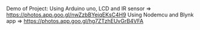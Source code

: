 Demo of Project:
	Using Arduino uno, LCD and IR sensor => https://photos.app.goo.gl/nwZzbBYejqEKsC4H9 
	Using Nodemcu and Blynk app => https://photos.app.goo.gl/hg7ZTzhEUvGrB4VFA
